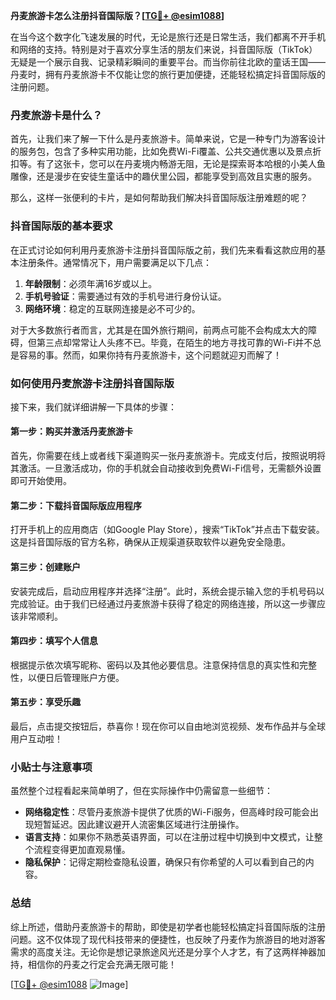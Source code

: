 **丹麦旅游卡怎么注册抖音国际版？[[TG💪+ @esim1088](https://t.me/s/esim1088)]**

在当今这个数字化飞速发展的时代，无论是旅行还是日常生活，我们都离不开手机和网络的支持。特别是对于喜欢分享生活的朋友们来说，抖音国际版（TikTok）无疑是一个展示自我、记录精彩瞬间的重要平台。而当你前往北欧的童话王国——丹麦时，拥有丹麦旅游卡不仅能让您的旅行更加便捷，还能轻松搞定抖音国际版的注册问题。

### 丹麦旅游卡是什么？

首先，让我们来了解一下什么是丹麦旅游卡。简单来说，它是一种专门为游客设计的服务包，包含了多种实用功能，比如免费Wi-Fi覆盖、公共交通优惠以及景点折扣等。有了这张卡，您可以在丹麦境内畅游无阻，无论是探索哥本哈根的小美人鱼雕像，还是漫步在安徒生童话中的趣伏里公园，都能享受到高效且实惠的服务。

那么，这样一张便利的卡片，是如何帮助我们解决抖音国际版注册难题的呢？

### 抖音国际版的基本要求

在正式讨论如何利用丹麦旅游卡注册抖音国际版之前，我们先来看看这款应用的基本注册条件。通常情况下，用户需要满足以下几点：

1. **年龄限制**：必须年满16岁或以上。
2. **手机号验证**：需要通过有效的手机号进行身份认证。
3. **网络环境**：稳定的互联网连接是必不可少的。

对于大多数旅行者而言，尤其是在国外旅行期间，前两点可能不会构成太大的障碍，但第三点却常常让人头疼不已。毕竟，在陌生的地方寻找可靠的Wi-Fi并不总是容易的事。然而，如果你持有丹麦旅游卡，这个问题就迎刃而解了！

### 如何使用丹麦旅游卡注册抖音国际版

接下来，我们就详细讲解一下具体的步骤：

#### 第一步：购买并激活丹麦旅游卡
首先，你需要在线上或者线下渠道购买一张丹麦旅游卡。完成支付后，按照说明将其激活。一旦激活成功，你的手机就会自动接收到免费Wi-Fi信号，无需额外设置即可开始使用。

#### 第二步：下载抖音国际版应用程序
打开手机上的应用商店（如Google Play Store），搜索“TikTok”并点击下载安装。这是抖音国际版的官方名称，确保从正规渠道获取软件以避免安全隐患。

#### 第三步：创建账户
安装完成后，启动应用程序并选择“注册”。此时，系统会提示输入您的手机号码以完成验证。由于我们已经通过丹麦旅游卡获得了稳定的网络连接，所以这一步骤应该非常顺利。

#### 第四步：填写个人信息
根据提示依次填写昵称、密码以及其他必要信息。注意保持信息的真实性和完整性，以便日后管理账户方便。

#### 第五步：享受乐趣
最后，点击提交按钮后，恭喜你！现在你可以自由地浏览视频、发布作品并与全球用户互动啦！

### 小贴士与注意事项

虽然整个过程看起来简单明了，但在实际操作中仍需留意一些细节：

- **网络稳定性**：尽管丹麦旅游卡提供了优质的Wi-Fi服务，但高峰时段可能会出现短暂延迟。因此建议避开人流密集区域进行注册操作。
- **语言支持**：如果你不熟悉英语界面，可以在注册过程中切换到中文模式，让整个流程变得更加直观易懂。
- **隐私保护**：记得定期检查隐私设置，确保只有你希望的人可以看到自己的内容。

### 总结

综上所述，借助丹麦旅游卡的帮助，即使是初学者也能轻松搞定抖音国际版的注册问题。这不仅体现了现代科技带来的便捷性，也反映了丹麦作为旅游目的地对游客需求的高度关注。无论你是想记录旅途风光还是分享个人才艺，有了这两样神器加持，相信你的丹麦之行定会充满无限可能！

[[TG💪+ @esim1088](https://t.me/s/esim1088) ![Image](https://i.postimg.cc/4NQfJmqS/Snipaste-2025-05-13-00-14-12.png)]